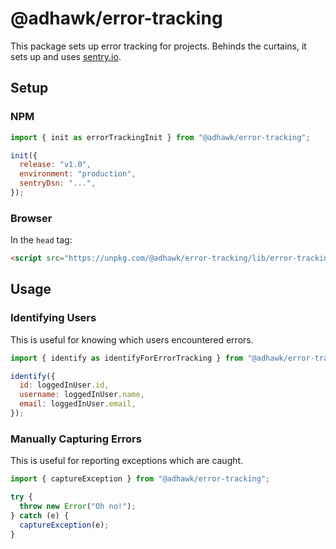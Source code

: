 # @adhawk/error-tracking

This package sets up error tracking for projects. Behinds the curtains, it sets up and uses [sentry.io](https://sentry.io).

## Setup

### NPM

```javascript
import { init as errorTrackingInit } from "@adhawk/error-tracking";

init({
  release: "v1.0",
  environment: "production",
  sentryDsn: "...",
});
```

### Browser

In the `head` tag:

```html
<script src="https://unpkg.com/@adhawk/error-tracking/lib/error-tracking.umd.min.js"></script>
```

## Usage

### Identifying Users

This is useful for knowing which users encountered errors.

```javascript
import { identify as identifyForErrorTracking } from "@adhawk/error-tracking";

identify({
  id: loggedInUser.id,
  username: loggedInUser.name,
  email: loggedInUser.email,
});
```

### Manually Capturing Errors

This is useful for reporting exceptions which are caught.

```javascript
import { captureException } from "@adhawk/error-tracking";

try {
  throw new Error("Oh no!");
} catch (e) {
  captureException(e);
}
```
